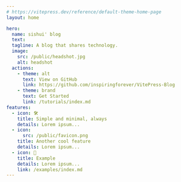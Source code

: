 ```yaml
---
# https://vitepress.dev/reference/default-theme-home-page
layout: home

hero:
  name: sishui' blog
  text: 
  tagline: A blog that shares technology.
  image:
    src: /public/headshot.jpg
    alt: headshot
  actions:
    - theme: alt
      text: View on GitHub
      link: https://github.com/inspiringforever/VitePress-Blog
    - theme: brand
      text: Get Started
      link: /tutorials/index.md
features:
  - icon: 🛠️
    title: Simple and minimal, always
    details: Lorem ipsum...
  - icon:
      src: /public/favicon.png
    title: Another cool feature
    details: Lorem ipsum...
  - icon: 🌰
    title: Example
    details: Lorem ipsum...
    link: /examples/index.md
---
```




<style>
:root {
  --vp-home-hero-name-color: transparent;
  --vp-home-hero-name-background: -webkit-linear-gradient(120deg, #bd34fe 30%, #41d1ff);

  --vp-home-hero-image-background-image: linear-gradient(-45deg, #bd34fe 50%, #47caff 50%);
  --vp-home-hero-image-filter: blur(44px);
}

@media (min-width: 640px) {
  :root {
    --vp-home-hero-image-filter: blur(56px);
  }
}

@media (min-width: 960px) {
  :root {
    --vp-home-hero-image-filter: blur(68px);
  }
}
</style>


